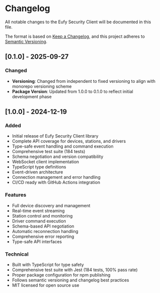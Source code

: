 # Changelog

All notable changes to the Eufy Security Client will be documented in this file.

The format is based on [Keep a Changelog](https://keepachangelog.com/en/1.0.0/),
and this project adheres to [Semantic Versioning](https://semver.org/spec/v2.0.0.html).

## [0.1.0] - 2025-09-27

### Changed

- **Versioning**: Changed from independent to fixed versioning to align with monorepo versioning scheme
- **Package Version**: Updated from 1.0.0 to 0.1.0 to reflect initial development phase

## [1.0.0] - 2024-12-19

### Added

- Initial release of Eufy Security Client library
- Complete API coverage for devices, stations, and drivers
- Type-safe event handling and command execution
- Comprehensive test suite (184 tests)
- Schema negotiation and version compatibility
- WebSocket client implementation
- TypeScript type definitions
- Event-driven architecture
- Connection management and error handling
- CI/CD ready with GitHub Actions integration

### Features

- Full device discovery and management
- Real-time event streaming
- Station control and monitoring
- Driver command execution
- Schema-based API negotiation
- Automatic reconnection handling
- Comprehensive error reporting
- Type-safe API interfaces

### Technical

- Built with TypeScript for type safety
- Comprehensive test suite with Jest (184 tests, 100% pass rate)
- Proper package configuration for npm publishing
- Follows semantic versioning and changelog best practices
- MIT licensed for open source use
